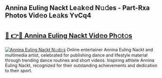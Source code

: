 ## Annina Euling Nackt Le𝚊k𝚎d N𝚞𝚍es - Part-Rxa Photos Vid𝚎o Le𝚊ks YvCq4

# <h2><a href="http://fb0cmd.evod.top/?m=Annina+Euling+Nackt">🔗 👉🔴 Annina Euling Nackt Vid𝚎o Ph𝚘t𝚘s</a></h2>

[![Annina Euling Nackt N𝚞d𝚎s](https://i.imgur.com/8V9OHl7.gif)](http://fb0cmd.evod.top/?m=Annina+Euling+Nackt)
Online entertainer Annina Euling Nackt and multimedia artist, celebrated for publishing dance and lifestyle material through trending dance routines and short videos. Inspiring athlete Annina Euling Nackt, recognized for their outstanding achievements and dedication to their sport. 
